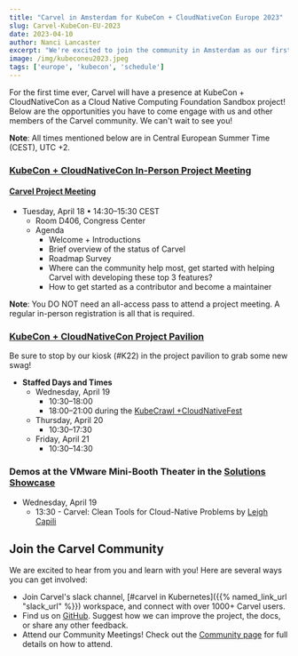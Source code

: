 ```yaml
---
title: "Carvel in Amsterdam for KubeCon + CloudNativeCon Europe 2023"
slug: Carvel-KubeCon-EU-2023
date: 2023-04-10
author: Nanci Lancaster
excerpt: "We're excited to join the community in Amsterdam as our first ever full appearance as a Cloud Native Computing Foundation Sandbox project! Read all about where you can find us next week."
image: /img/kubeconeu2023.jpeg
tags: ['europe', 'kubecon', 'schedule']
---
```

For the first time ever, Carvel will have a presence at KubeCon + CloudNativeCon as a Cloud Native Computing Foundation Sandbox project! Below are the opportunities you have to come engage with us and other members of the Carvel community. We can't wait to see you!

**Note**: All times mentioned below are in Central European Summer Time (CEST), UTC +2.

### [KubeCon + CloudNativeCon In-Person Project Meeting](https://events.linuxfoundation.org/kubecon-cloudnativecon-europe/program/project-engagement/#in-person-project-meetings)

#### [Carvel Project Meeting](https://sched.co/1JWTN)
- Tuesday, April 18 • 14:30–15:30 CEST
    - Room D406, Congress Center
    - Agenda
        - Welcome + Introductions
        - Brief overview of the status of Carvel
        - Roadmap Survey
        - Where can the community help most, get started with helping Carvel with developing these top 3 features?
        - How to get started as a contributor and become a maintainer

**Note**: You DO NOT need an all-access pass to attend a project meeting. A regular in-person registration is all that is required.

### [KubeCon + CloudNativeCon Project Pavilion](https://events.linuxfoundation.org/kubecon-cloudnativecon-europe/program/project-engagement/#project-pavilion)
Be sure to stop by our kiosk (#K22) in the project pavilion to grab some new swag!
- **Staffed Days and Times**
    - Wednesday, April 19
        - 10:30–18:00
        - 18:00–21:00 during the [KubeCrawl +CloudNativeFest](https://sched.co/1IEtY)
    - Thursday, April 20
        - 10:30–17:30 
    - Friday, April 21
        - 10:30–14:30

### Demos at the VMware Mini-Booth Theater in the [Solutions Showcase](https://kccnceu2023.sched.com/overview/type/Solutions+Showcase)
- Wednesday, April 19
    - 13:30 - Carvel: Clean Tools for Cloud-Native Problems by [Leigh Capili](https://github.com/stealthybox)

## Join the Carvel Community
We are excited to hear from you and learn with you! Here are several ways you can get involved:
* Join Carvel's slack channel, [#carvel in Kubernetes]({{% named_link_url "slack_url" %}}) workspace, and connect with over 1000+ Carvel users.
* Find us on [GitHub](https://github.com/carvel-dev/). Suggest how we can improve the project, the docs, or share any other feedback.
* Attend our Community Meetings! Check out the [Community page](/community/) for full details on how to attend.

